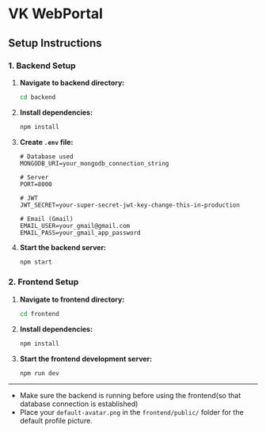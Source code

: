 # VK WebPortal

## Setup Instructions

### 1. Backend Setup

1. **Navigate to backend directory:**
   ```bash
   cd backend
   ```

2. **Install dependencies:**
   ```bash
   npm install
   ```

3. **Create `.env` file:**
   ```env
   # Database used
   MONGODB_URI=your_mongodb_connection_string
   
   # Server
   PORT=8000
   
   # JWT
   JWT_SECRET=your-super-secret-jwt-key-change-this-in-production
   
   # Email (Gmail)
   EMAIL_USER=your_gmail@gmail.com
   EMAIL_PASS=your_gmail_app_password
   ```

4. **Start the backend server:**
   ```bash
   npm start
   ```

### 2. Frontend Setup

1. **Navigate to frontend directory:**
   ```bash
   cd frontend
   ```

2. **Install dependencies:**
   ```bash
   npm install
   ```

3. **Start the frontend development server:**
   ```bash
   npm run dev
   ```

---

- Make sure the backend is running before using the frontend(so that database connection is established)
- Place your `default-avatar.png` in the `frontend/public/` folder for the default profile picture.
